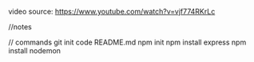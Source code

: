 video source: https://www.youtube.com/watch?v=vjf774RKrLc

//notes


// commands
git init
code README.md
npm init
npm install express
npm install nodemon